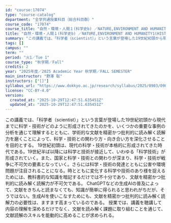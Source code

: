 ```yaml
---
id: "course:17074"
type: "course-catalog"
department: "全学共通授業科目（総合科目群）"
course_code: "17074"
course_title: "自然・環境・人間１(科学史b) ／NATURE,ENVIRONMENT AND HUMANITY1(HISTORY OF SCIENCE(B))"
title: "自然・環境・人間１(科学史b) ／NATURE,ENVIRONMENT AND HUMANITY1(HISTORY OF SCIENCE(B))"
summary: "この講義では、「科学者（scientist）」という言葉が登場した19世紀初頭から現代までに科学・技術がどのように形成されてきたのかを、いくつかの重要な事例の分析を通じて理解するとともに、学術的な文献を精密かつ批判的に読み解く読解力を磨くこ…"
tags: []
campus: ""
term: ""
period: "火1／Tue 1"
course_type: "秋学期／Fall"
credits: 2
year: "2025年度／2025 Academic Year 秋学期／FALL SEMESTER"
main_instructor: "野澤 聡"
instructors: ["[]"]
syllabus_url: "https://www.dokkyo.ac.jp/research/syllabus/2025/0903/0903_17074_ja_JP.html"
license: "CC-BY-4.0"
version:
  created_at: "2025-10-29T12:47:51.635451Z"
  updated_at: "2025-10-29T12:47:51.635451Z"
---
```

この講義では、「科学者（scientist）」という言葉が登場した19世紀初頭から現代までに科学・技術がどのように形成されてきたのかを、いくつかの重要な事例の分析を通じて理解するとともに、学術的な文献を精密かつ批判的に読み解く読解力を磨くことによって、科学・技術との関わり方・向き合い方を深化させることを目的とする。 19世紀初頭は、現代の科学・技術が本格的に形成されてきた時代である。19世紀半ば以降には科学と技術が接近して、いわゆる「科学技術」が形成されていく。また、国家と科学・技術との関わりが深まり、科学・技術が戦争に不可欠の要素となっていく。さらには科学・技術の発達とともに公害や環境問題が注目されることになる。時とともに変化する科学や技術のあり様を捉えるためには、教科書的な知識を暗記するだけでは不十分であり、文献を精密かつ批判的に読み解く読解力が不可欠である。 ChatGPTなどの生成AIの普及によって、文献をきちんと読まなくても、知識が簡単に得られると思われがちだが、そうではない。生成AIを使いこなすためにも、文献を精密かつ批判的に読み解く読解力の必要性は、ますます高まっているのである。 授業では、講義を聴講して内容の理解を深めるだけでなく、文献を読み解く課題に取り組むことを通じて、文献読解のスキルを能動的に高めることが求められる。
